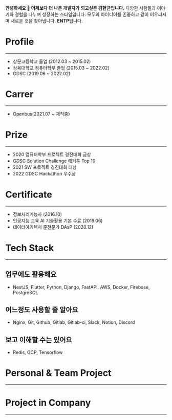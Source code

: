 **안녕하세요 👋
어제보다 더 나은 개발자가 되고싶은 김현균입니다.**
다양한 사람들과 이야기와 경험을 나누며 성장하는 스타일입니다.
모두의 아이디어를 존중하고 같이 어우러지며 새로운 것을 찾아냅니다.
**ENTP**입니다.

# Profile
---
- 상문고등학교 졸업 (2012.03 ~ 2015.02)
- 삼육대학교 컴퓨터학부 졸업 (2015.03 ~ 2022.02)
- GDSC (2019.06 ~ 2022.02)

# Carrer
---
- Openbus(2021.07 ~ 재직중)

# Prize
---
- 2020 컴퓨터학부 프로젝트 경진대회 금상
- GDSC Solution Challenge 해커톤 Top 10
- 2021 SW 프로젝트 경진대회 대상
- 2022 GDSC Hackathon 우수상

# Certificate
---
- 정보처리기능사 (2016.10)
- 인공지능 교육 AI 기술활용 기본 수료 (2019.06)
- 데이터아키텍처 준전문가 DAsP (2020.12)

# Tech Stack
---
## 업무에도 활용해요
- NestJS, Flutter, Python, Django, FastAPI, AWS, Docker, Firebase, PostgreSQL

## 어느정도 사용할 줄 알아요
- Nginx, Git, Github, Gitlab, Gitlab-ci, Slack,  Notion, Discord

## 보고 이해할 수는 있어요
- Redis, GCP, Tensorflow

# Personal & Team Project
---
# Project in Company
---
